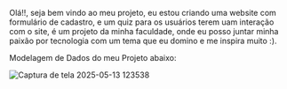 Olá!!, seja bem vindo ao meu projeto, eu estou criando uma website com formulário de cadastro, e um quiz para os usuários terem uam interação com o site, é um projeto da minha faculdade, onde eu posso juntar minha paixão por tecnologia com um tema que eu domino e me inspira muito :).

Modelagem de Dados do meu Projeto abaixo:





![Captura de tela 2025-05-13 123538](https://github.com/user-attachments/assets/1e0816e0-d167-401f-aaee-ec2c61e44171)
